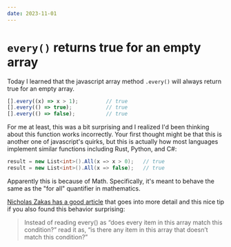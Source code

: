 ```yaml
---
date: 2023-11-01
---
```


# `every()` returns true for an empty array

Today I learned that the javascript array method `.every()` will always return true for an empty array.

``` js
[].every((x) => x > 1);         // true
[].every(() => true);           // true
[].every(() => false);          // true
```

For me at least, this was a bit surprising and I realized I'd been thinking about this function works incorrectly.
Your first thought might be that this is another one of javascript's quirks, but this is actually how most languages implement similar functions including Rust, Python, and C#:

``` csharp
result = new List<int>().All(x => x > 0);   // true
result = new List<int>().All(x => false);   // true
```

Apparently this is because of Math. Specifically, it's meant to behave the same as the "for all" quantifier in mathematics.

[Nicholas Zakas has a good article](https://humanwhocodes.com/blog/2023/09/javascript-wtf-why-does-every-return-true-for-empty-array/#user-content-fn-10) that goes into more detail and this nice tip if you also found this behavior surprising:

> Instead of reading every() as “does every item in this array match this condition?” read it as, “is there any item in this array that doesn’t match this condition?”
